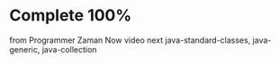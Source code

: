 # Complete 100%
from Programmer Zaman Now video
next java-standard-classes, java-generic, java-collection
